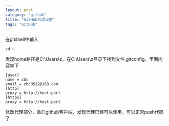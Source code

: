 ```yaml
---
layout: post
category: "github"
title: "GitHub代理设置"
tags: "GitHub"
---
```


在gitshell中输入

    cd ~

发现home路径是C:\Users\z，在C:\Users\z目录下找到文件.gitconfig，里面内容如下  

    [user]
    name = zbc
    email = zbc0512@163.com
    [http]
    proxy = http://host:port
    [https]
    proxy = http://host:port

修改代理部分，重启github客户端，发现代理已经可以使用，可以正常push代码了
